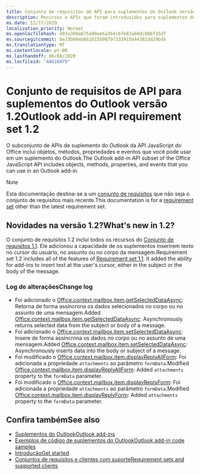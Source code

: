 ```yaml
---
title: Conjunto de requisitos de API para suplementos do Outlook versão 1.2
description: Recursos e APIs que foram introduzidos para suplementos do Outlook e APIs JavaScript do Office como parte da API de caixa de correio 1,2.
ms.date: 12/17/2019
localization_priority: Normal
ms.openlocfilehash: 493a360a675a98ee6a364c67e83a60dc00bf35df
ms.sourcegitcommit: be23b68eb661015508797333915b44381dd29bdb
ms.translationtype: MT
ms.contentlocale: pt-BR
ms.lasthandoff: 06/08/2020
ms.locfileid: "44610479"
---
```

# <a name="outlook-add-in-api-requirement-set-12"></a><span data-ttu-id="1225a-103">Conjunto de requisitos de API para suplementos do Outlook versão 1.2</span><span class="sxs-lookup"><span data-stu-id="1225a-103">Outlook add-in API requirement set 1.2</span></span>

<span data-ttu-id="1225a-104">O subconjunto de APIs de suplemento do Outlook da API JavaScript do Office inclui objetos, métodos, propriedades e eventos que você pode usar em um suplemento do Outlook.</span><span class="sxs-lookup"><span data-stu-id="1225a-104">The Outlook add-in API subset of the Office JavaScript API includes objects, methods, properties, and events that you can use in an Outlook add-in.</span></span>

> [!NOTE]
> <span data-ttu-id="1225a-105">Esta documentação destina-se a um [conjunto de requisitos](../../requirement-sets/outlook-api-requirement-sets.md) que não seja o conjunto de requisitos mais recente.</span><span class="sxs-lookup"><span data-stu-id="1225a-105">This documentation is for a [requirement set](../../requirement-sets/outlook-api-requirement-sets.md) other than the latest requirement set.</span></span>

## <a name="whats-new-in-12"></a><span data-ttu-id="1225a-106">Novidades na versão 1.2?</span><span class="sxs-lookup"><span data-stu-id="1225a-106">What's new in 1.2?</span></span>

<span data-ttu-id="1225a-p101">O conjunto de requisitos 1.2 inclui todos os recursos do [Conjunto de requisitos 1.1](../requirement-set-1.1/outlook-requirement-set-1.1.md). Ele adicionou a capacidade de os suplementos inserirem texto no cursor do usuário, no assunto ou no corpo da mensagem.</span><span class="sxs-lookup"><span data-stu-id="1225a-p101">Requirement set 1.2 includes all of the features of [Requirement set 1.1](../requirement-set-1.1/outlook-requirement-set-1.1.md). It added the ability for add-ins to insert text at the user's cursor, either in the subject or the body of the message.</span></span>

### <a name="change-log"></a><span data-ttu-id="1225a-109">Log de alterações</span><span class="sxs-lookup"><span data-stu-id="1225a-109">Change log</span></span>

- <span data-ttu-id="1225a-110">Foi adicionado o [Office.context.mailbox.item.getSelectedDataAsync](office.context.mailbox.item.md#methods): Retorna de forma assíncrona os dados selecionados no corpo ou no assunto de uma mensagem.</span><span class="sxs-lookup"><span data-stu-id="1225a-110">Added [Office.context.mailbox.item.getSelectedDataAsync](office.context.mailbox.item.md#methods): Asynchronously returns selected data from the subject or body of a message.</span></span>
- <span data-ttu-id="1225a-111">Foi adicionado o [Office.context.mailbox.item.setSelectedDataAsync](office.context.mailbox.item.md#methods): Insere de forma assíncrona os dados no corpo ou no assunto de uma mensagem.</span><span class="sxs-lookup"><span data-stu-id="1225a-111">Added [Office.context.mailbox.item.setSelectedDataAsync](office.context.mailbox.item.md#methods): Asynchronously inserts data into the body or subject of a message.</span></span>
- <span data-ttu-id="1225a-112">Foi modificado o [Office.context.mailbox.item.displayReplyAllForm](office.context.mailbox.item.md#methods): Foi adicionada a propriedade `attachments` ao parâmetro `formData`.</span><span class="sxs-lookup"><span data-stu-id="1225a-112">Modified [Office.context.mailbox.item.displayReplyAllForm](office.context.mailbox.item.md#methods): Added `attachments` property to the `formData` parameter.</span></span>
- <span data-ttu-id="1225a-113">Foi modificado o [Office.context.mailbox.item.displayReplyForm](office.context.mailbox.item.md#methods): Foi adicionada a propriedade `attachments` ao parâmetro `formData`.</span><span class="sxs-lookup"><span data-stu-id="1225a-113">Modified [Office.context.mailbox.item.displayReplyForm](office.context.mailbox.item.md#methods): Added `attachments` property to the `formData` parameter.</span></span>

## <a name="see-also"></a><span data-ttu-id="1225a-114">Confira também</span><span class="sxs-lookup"><span data-stu-id="1225a-114">See also</span></span>

- [<span data-ttu-id="1225a-115">Suplementos do Outlook</span><span class="sxs-lookup"><span data-stu-id="1225a-115">Outlook add-ins</span></span>](../../../outlook/outlook-add-ins-overview.md)
- [<span data-ttu-id="1225a-116">Exemplos de código de suplementos do Outlook</span><span class="sxs-lookup"><span data-stu-id="1225a-116">Outlook add-in code samples</span></span>](https://developer.microsoft.com/outlook/gallery/?filterBy=Outlook,Samples,Add-ins)
- [<span data-ttu-id="1225a-117">Introdução</span><span class="sxs-lookup"><span data-stu-id="1225a-117">Get started</span></span>](../../../quickstarts/outlook-quickstart.md)
- [<span data-ttu-id="1225a-118">Conjuntos de requisitos e clientes com suporte</span><span class="sxs-lookup"><span data-stu-id="1225a-118">Requirement sets and supported clients</span></span>](../../requirement-sets/outlook-api-requirement-sets.md)
